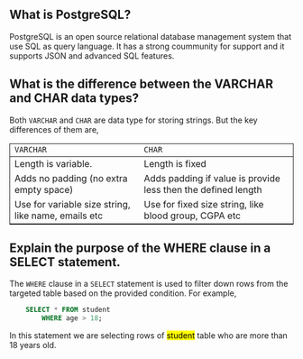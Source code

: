 ## What is PostgreSQL?
PostgreSQL is an open source relational database management system that use SQL as query language. It has a strong coummunity for support and it supports JSON and advanced SQL features.

## What is the difference between the VARCHAR and CHAR data types?
Both <code>VARCHAR</code> and <code>CHAR</code> are data type for storing strings. But the key differences of them are, 
<table style="border: 1px solid">
    <thead>
        <tr> 
            <td><code>VARCHAR</code></td>
            <td><code>CHAR</code></td>
        </tr>
    </thead>
    <tbody>
        <tr>
            <td>
                Length is variable. 
            </td>
            <td>Length is fixed</td>
        </tr>
        <tr>
            <td>Adds no padding (no extra empty space)</td>
            <td>Adds padding if value is provide less then the defined length</td>
        </tr>
        <tr>
            <td>Use for variable size string, like name, emails etc</td>
            <td>Use for fixed size string, like blood group, CGPA etc</td>
        </tr>
    </tbody>
</table>

## Explain the purpose of the WHERE clause in a SELECT statement.
The <code>WHERE</code> clause in a <code>SELECT</code> statement is used to filter down rows from the targeted table based on the provided condition. For example,
```SQL
    SELECT * FROM student 
        WHERE age > 18;
```
In this statement we are selecting rows of <mark>student</mark> table who are more than 18 years old. 